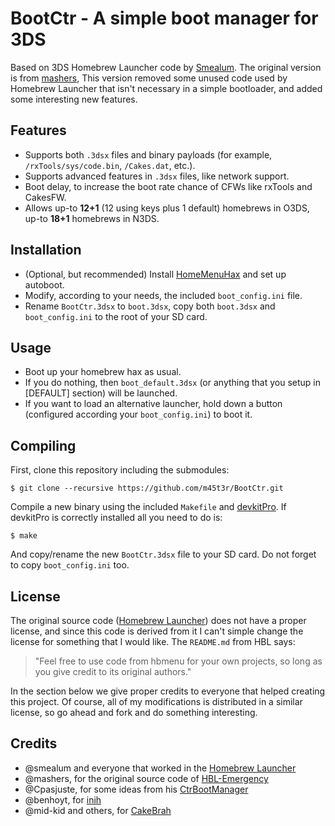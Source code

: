 BootCtr - A simple boot manager for 3DS
=======================================

Based on 3DS Homebrew Launcher code by [Smealum][1]. The original version is
from [mashers][2], This version removed some unused code used by Homebrew
Launcher that isn't necessary in a simple bootloader, and added some
interesting new features.

Features
--------

* Supports both ``.3dsx`` files and binary payloads (for example,
``/rxTools/sys/code.bin``, ``/Cakes.dat``, etc.).
* Supports advanced features in ``.3dsx`` files, like network support.
* Boot delay, to increase the boot rate chance of CFWs like rxTools and
CakesFW.
* Allows up-to **12+1** (12 using keys plus 1 default) homebrews in O3DS,
up-to **18+1** homebrews in N3DS.

Installation
------------

* (Optional, but recommended) Install [HomeMenuHax][7] and set up autoboot.
* Modify, according to your needs, the included ``boot_config.ini`` file.
* Rename ``BootCtr.3dsx`` to ``boot.3dsx``, copy both ``boot.3dsx`` and
``boot_config.ini`` to the root of your SD card.

Usage
-----

* Boot up your homebrew hax as usual.
* If you do nothing, then ``boot_default.3dsx`` (or anything that you setup in
[DEFAULT] section) will be launched.
* If you want to load an alternative launcher, hold down a button (configured
according your ``boot_config.ini``) to boot it.

Compiling
---------

First, clone this repository including the submodules:

    $ git clone --recursive https://github.com/m45t3r/BootCtr.git

Compile a new binary using the included ``Makefile`` and [devkitPro][3].
If devkitPro is correctly installed all you need to do is:

    $ make

And copy/rename the new ``BootCtr.3dsx`` file to your SD card. Do not forget
to copy ``boot_config.ini`` too.

License
-------

The original source code ([Homebrew Launcher][1]) does not have a proper
license, and since this code is derived from it I can't simple change the
license for something that I would like. The ``README.md`` from HBL says:

> "Feel free to use code from hbmenu for your own projects, so long as you
give credit to its original authors."

In the section below we give proper credits to everyone that helped creating
this project. Of course, all of my modifications is distributed in a similar
license, so go ahead and fork and do something interesting.

Credits
-------

* @smealum and everyone that worked in the [Homebrew Launcher][1]
* @mashers, for the original source code of [HBL-Emergency][2]
* @Cpasjuste, for some ideas from his [CtrBootManager][4]
* @benhoyt, for [inih][5]
* @mid-kid and others, for [CakeBrah][6]

[1]: https://github.com/smealum/3ds_hb_menu
[2]: https://gbatemp.net/threads/release-homebrew-emergency-launcher.399394/
[3]: http://devkitpro.org/
[4]: https://github.com/Cpasjuste/CtrBootManager
[5]: https://github.com/benhoyt/inih
[6]: https://github.com/mid-kid/CakeBrah
[7]: https://github.com/yellows8/3ds_homemenuhax
